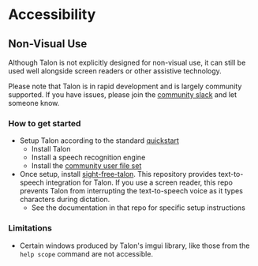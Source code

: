 # Accessibility

## Non-Visual Use

Although Talon is not explicitly designed for non-visual use, it can still be used well alongside screen readers or other assistive technology.

Please note that Talon is in rapid development and is largely community supported. If you have issues, please join the [community slack](https://talonvoice.com/chat) and let someone know.

### How to get started

- Setup Talon according to the standard [quickstart](../Quickstart/getting_started.md)
  - Install Talon
  - Install a speech recognition engine
  - Install the [community user file set](https://github.com/talonhub/community)
- Once setup, install [sight-free-talon](https://github.com/C-Loftus/sight-free-talon). This repository provides text-to-speech integration for Talon. If you use a screen reader, this repo prevents Talon from interrupting the text-to-speech voice as it types characters during dictation.
  - See the documentation in that repo for specific setup instructions

### Limitations

- Certain windows produced by Talon's imgui library, like those from the `help scope` command are not accessible.
